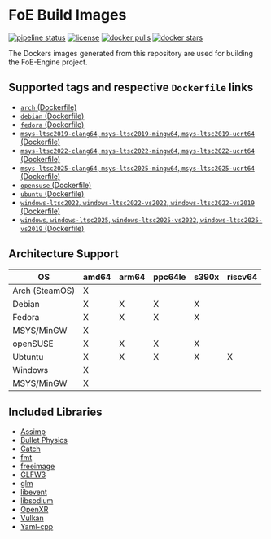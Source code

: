# FoE Build Images

[![pipeline status](https://git.stabletec.com/foe/build-images/badges/main/pipeline.svg)](https://git.stabletec.com/foe/build-images/commits/main)
[![license](https://img.shields.io/badge/license-Apache%202.0-blue.svg)](https://github.com/StableCoder/foe-build-images/tree/main/LICENSE)
[![docker pulls](https://img.shields.io/docker/pulls/stabletec/build-foe.svg)](https://hub.docker.com/r/stabletec/build-foe/)
[![docker stars](https://img.shields.io/docker/stars/stabletec/build-foe.svg)](https://hub.docker.com/r/stabletec/build-foe/)

The Dockers images generated from this repository are used for building the FoE-Engine project.

## Supported tags and respective `Dockerfile` links

- [`arch` (Dockerfile)](https://github.com/StableCoder/foe-build-images/tree/main/arch/)
- [`debian` (Dockerfile)](https://github.com/StableCoder/foe-build-images/tree/main/debian/)
- [`fedora` (Dockerfile)](https://github.com/StableCoder/foe-build-images/tree/main/fedora/)
- [`msys-ltsc2019-clang64`, `msys-ltsc2019-mingw64`, `msys-ltsc2019-ucrt64` (Dockerfile)](https://github.com/StableCoder/foe-build-images/tree/main/msys-ltsc2019)
- [`msys-ltsc2022-clang64`, `msys-ltsc2022-mingw64`, `msys-ltsc2022-ucrt64` (Dockerfile)](https://github.com/StableCoder/foe-build-images/tree/main/msys-ltsc2022)
- [`msys-ltsc2025-clang64`, `msys-ltsc2025-mingw64`, `msys-ltsc2025-ucrt64` (Dockerfile)](https://github.com/StableCoder/foe-build-images/tree/main/msys-ltsc2025)
- [`opensuse` (Dockerfile)](https://github.com/StableCoder/foe-build-images/tree/main/opensuse/)
- [`ubuntu` (Dockerfile)](https://github.com/StableCoder/foe-build-images/tree/main/ubuntu/)
- [`windows-ltsc2022`, `windows-ltsc2022-vs2022`, `windows-ltsc2022-vs2019` (Dockerfile)](https://github.com/StableCoder/foe-build-images/tree/main/windows-ltsc2022/)
- [`windows`, `windows-ltsc2025`, `windows-ltsc2025-vs2022`, `windows-ltsc2025-vs2019` (Dockerfile)](https://github.com/StableCoder/foe-build-images/tree/main/windows-ltsc2025/)

## Architecture Support

| OS             | amd64 | arm64 | ppc64le | s390x | riscv64 |
| -------------- | ----- | ----- | ------- | ----- | ------- |
| Arch (SteamOS) | X     |       |         |       |         |
| Debian         | X     | X     | X       | X     |         |
| Fedora         | X     | X     | X       | X     |         |
| MSYS/MinGW     | X     |       |         |       |         |
| openSUSE       | X     | X     | X       | X     |         |
| Ubtuntu        | X     | X     | X       | X     | X       |
| Windows        | X     |       |         |       |         |
| MSYS/MinGW     | X     |       |         |       |         |

## Included Libraries

- [Assimp](https://github.com/assimp/assimp)
- [Bullet Physics](https://github.com/bulletphysics/bullet3)
- [Catch](https://github.com/catchorg/Catch2)
- [fmt](https://github.com/fmtlib/fmt)
- [freeimage](https://freeimage.sourceforge.io/)
- [GLFW3](https://glfw.org)
- [glm](https://github.com/g-truc/glm)
- [libevent](https://libevent.org/)
- [libsodium](https://doc.libsodium.org/)
- [OpenXR](https://www.khronos.org/OpenXR/)
- [Vulkan](https://www.khronos.org/vulkan/)
- [Yaml-cpp](https://github.com/jbeder/yaml-cpp)